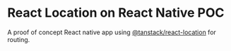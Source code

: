 # React Location on React Native POC

A proof of concept React native app using [@tanstack/react-location](https://github.com/TanStack/react-location) for routing.
